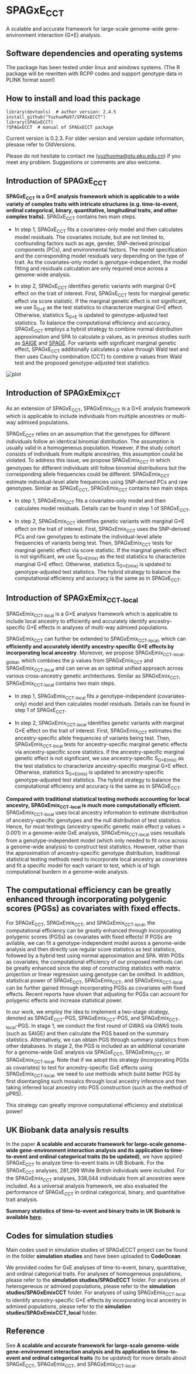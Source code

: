 # SPAGxE<sub>CCT</sub> 
A scalable and accurate framework for large-scale genome-wide gene-environment interaction (G×E) analysis.
## Software dependencies and operating systems
The package has been tested under linux and windows systems. (The R package will be rewritten with RCPP codes and support genotype data in PLINK format soon!)
## How to install and load this package
```
library(devtools)  # author version: 2.4.5
install_github("YuzhuoMa97/SPAGxECCT")
library(SPAGxECCT)
?SPAGxECCT  # manual of SPAGxECCT package
```
Current version is 0.2.3. For older version and version update information, plesase refer to OldVersions.  

Please do not hesitate to contact me (yuzhuoma@stu.pku.edu.cn) if you meet any problem. Suggestions or comments are also welcome.

## Introduction of SPAGxE<sub>CCT</sub> 
**SPAGxE<sub>CCT</sub> is a G×E analysis framework which is applicable to a wide variety of complex traits with intricate structures (e.g. time-to-event, ordinal categorical, binary, quantitative, longitudinal traits, and other complex traits).** SPAGxE<sub>CCT</sub> contains two main steps. 

- In step 1, SPAGxE<sub>CCT</sub> fits a covariates-only model and then calculates model residuals. The covariates include, but are not limited to, confounding factors such as age, gender, SNP-derived principal components (PCs), and environmental factors. The model specification and the corresponding model residuals vary depending on the type of trait. As the covariates-only model is genotype-independent, the model fitting and residuals calculation are only required once across a genome-wide analysis.
  
- In step 2, SPAGxE<sub>CCT</sub> identifies genetic variants with marginal G×E effect on the trait of interest. First, SPAGxE<sub>CCT</sub> tests for marginal genetic effect via score statistic. If the marginal genetic effect is not significant, we use S<sub>G×E</sub> as the test statistics to characterize marginal G×E effect. Otherwise, statistics S<sub>G×E</sub> is updated to genotype-adjusted test statistics. To balance the computational efficiency and accuracy, SPAGxE<sub>CCT</sub> employs a hybrid strategy to combine normal distribution approximation and SPA to calculate p values, as in previous studies such as [SAIGE](https://saigegit.github.io/SAIGE-doc/) and [SPAGE](https://github.com/WenjianBI/SPAGE). For variants with significant marginal genetic effect, SPAGxE<sub>CCT</sub> additionally calculates p value through Wald test and then uses Cauchy combination (CCT) to combine p values from Wald test and the proposed genotype-adjusted test statistics.

![plot](https://github.com/YuzhuoMa97/SPAGxECCT/blob/main/workflow/workflow_SPAGxECCT_MYZ.png)

## Introduction of SPAGxEmix<sub>CCT</sub>
As an extension of SPAGxE<sub>CCT</sub>, SPAGxEmix<sub>CCT</sub> is a G×E analysis framework which is applicable to include individuals from multiple ancestries or multi-way admixed populations. 

SPAGxE<sub>CCT</sub> relies on an assumption that the genotypes for different individuals follow an identical binomial distribution. The assumption is usually valid in a homogeneous population. However, if the study cohort consists of individuals from multiple ancestries, this assumption could be violated. To address this issue, we propose SPAGxEmix<sub>CCT</sub> in which genotypes for different individuals still follow binomial distributions but the corresponding allele frequencies could be different. SPAGxEmix<sub>CCT</sub> estimate individual-level allele frequencies using SNP-derived PCs and raw genotypes. Similar as SPAGxE<sub>CCT</sub>, SPAGxEmix<sub>CCT</sub> contains two main steps. 

- In step 1, SPAGxEmix<sub>CCT</sub> fits a covariates-only model and then calculates model residuals. Details can be found in step 1 of SPAGxE<sub>CCT</sub>.
  
- In step 2, SPAGxEmix<sub>CCT</sub> identifies genetic variants with marginal G×E effect on the trait of interest. First, SPAGxEmix<sub>CCT</sub> uses the SNP-derived PCs and raw genotypes to estimate the individual-level allele frequencies of variants being test. Then, SPAGxEmix<sub>CCT</sub> tests for marginal genetic effect via score statistic. If the marginal genetic effect is not significant, we use S<sub>G×E(mix)</sub> as the test statistics to characterize marginal G×E effect. Otherwise, statistics S<sub>G×E(mix)</sub> is updated to genotype-adjusted test statistics. The hybrid strategy to balance the computational efficiency and accuracy is the same as in SPAGxE<sub>CCT</sub>.

## Introduction of SPAGxEmix<sub>CCT-local</sub>
SPAGxEmix<sub>CCT-local</sub> is a G×E analysis framework which is applicable to include local ancestry to efficiently and accurately identify ancestry-specific G×E effects in analyses of multi-way admixed populations. 

SPAGxEmix<sub>CCT</sub> can further be extended to SPAGxEmix<sub>CCT-local</sub>, which can **efficiently and accurately identify ancestry-specific G×E effects by incorporating local ancestry**. Moreover, we propose SPAGxEmix<sub>CCT-local-global</sub>, which combines the p values from SPAGxEmix<sub>CCT</sub> and SPAGxEmix<sub>CCT-local</sub> and can serve as an optimal unified approach across various cross-ancestry genetic architectures. Similar as SPAGxEmix<sub>CCT</sub>, SPAGxEmix<sub>CCT-local</sub> contains two main steps. 

- In step 1, SPAGxEmix<sub>CCT-local</sub> fits a genotype-independent (covariates-only) model and then calculates model residuals. Details can be found in step 1 of SPAGxE<sub>CCT</sub>.
  
- In step 2, SPAGxEmix<sub>CCT-local</sub> identifies genetic variants with marginal G×E effect on the trait of interest. First, SPAGxEmix<sub>CCT</sub> estimates the ancestry-specific allele frequencies of variants being test. Then, SPAGxEmix<sub>CCT-local</sub> tests for ancestry-specific marginal genetic effects via ancestry-specific score statistics. If the ancestry-specific marginal genetic effect is not significant, we use ancestry-specific S<sub>G×E(mix)</sub> as the test statistics to characterize ancestry-specific marginal G×E effect. Otherwise, statistics S<sub>G×E(mix)</sub> is updated to ancestry-specific genotype-adjusted test statistics. The hybrid strategy to balance the computational efficiency and accuracy is the same as in SPAGxE<sub>CCT</sub>.

**Compared with traditional statistical testing methods accounting for local ancestry, SPAGxEmix<sub>CCT-local</sub> is much more computationally efficient.** SPAGxEmix<sub>CCT-local</sub> uses local ancestry information to estimate distribution of ancestry-specific genotypes and the null distribution of test statistics. Hence, for most testings (ancestry-specific genetic main effect p values > 0.001) in a genome-wide GxE analysis, SPAGxEmix<sub>CCT-local</sub> uses resudials from a genotype-independent model (which only needed to fit once across a genome-wide analysis) to construct test statistics. However, rather than the approximation of ancestry-specific genotype distribution, traditional statistical testing methods need to incorporate local ancestry as covariates and fit a specific model for each variant to test, which is of high computational burdern in a genome-wide analysis. 

## The computational efficiency can be greatly enhanced through incorporating polygenic scores (PGSs) as covariates with fixed effects.
For SPAGxE<sub>CCT</sub>, SPAGxEmix<sub>CCT</sub>, and SPAGxEmix<sub>CCT-local</sub>, the computational efficiency can be greatly enhanced through incorporating polygenic scores (PGSs) as covariates with fixed effects! If PGSs are avilable, we can fit a genotype-independent model asross a genome-wide analysis and then directly use regular score statistics as test statistics, followed by a hybrid test using normal approximation and SPA. With PGSs as covariates, the computational efficiency of our proposed methods can be greatly enhanced since the step of constructing statistics with matrix projection or linear regression using genotype can be omitted. In addition, statistical power of SPAGxE<sub>CCT</sub>, SPAGxEmix<sub>CCT</sub>, and SPAGxEmix<sub>CCT-local</sub> can be further gained through incorporating PGSs as covariates with fixed effects. Recent reports have shown that adjusting for PGSs can account for polygenic effects and increase statistical power.

In our work, we employ the idea to implement a two-stage strategy, denoted as SPAGxE<sub>CCT</sub>-PGS, SPAGxEmix<sub>CCT</sub>-PGS, and SPAGxEmix<sub>CCT-local</sub>-PGS. In stage 1, we conduct the first round of GWAS via GWAS tools (such as SAIGE) and then calculate the PGS based on the summary statistics. Alternatively, we can obtain PGS through summary statistics from other databases. In stage 2, the PGS is included as an additional covariate for a genome-wide GxE analysis via SPAGxE<sub>CCT</sub>, SPAGxEmix<sub>CCT</sub>, or SPAGxEmix<sub>CCT-local</sub>. Note that if we adopt this strategy (incorporating PGSs as covariates) to test for ancestry-specific GxE effects using SPAGxEmix<sub>CCT-local</sub>, we need to use methods which build better PGS by first disentangling such mosaics through local ancestry inference and then taking inferred local ancestry into PGS construction (such as the method of pPRS).

This strategy can greatly improve computational efficiency and statistical power!

## UK Biobank data analysis results

In the paper **A scalable and accurate framework for large-scale genome-wide gene-environment interaction analysis and its application to time-to-event and ordinal categorical traits (to be updated)**, we have applied SPAGxE<sub>CCT</sub> to analyze time-to-event traits in UB Biobank. For the SPAGxE<sub>CCT</sub> analyses, 281,299 White British individuals were included. For the SPAGxEmix<sub>CCT</sub> analyses, 338,044 individuals from all ancestries were included. As a universal analysis framework, we also evaluated the performance of SPAGxE<sub>CCT</sub> in ordinal categorical, binary, and quantitative trait analysis.  

**Summary statistics of time-to-event and binary traits in UK Biobank is available [here](https://zenodo.org/records/11571404).**

## Codes for simulation studies

Main codes used in simulation studies of SPAGxECCT project can be found in the folder **simulation studies** and have been uploaded to **CodeOcean**.

We provided codes for GxE analyses of time-to-event, binary, quantitative, and ordinal categorical traits. For analyses of homogeneous populations, please refer to the **simulation studies/SPAGxECCT** folder. For analyses of heterogeneous or admixed populations, please refer to the **simulation studies/SPAGxEmixCCT** folder. For analyses of using SPAGxEmix<sub>CCT-local</sub> to identify ancestry-specific G×E effects by incorporating local ancestry in admixed populations, please refer to the **simulation studies/SPAGxEmixCCT_local** folder.


## Reference
See **A scalable and accurate framework for large-scale genome-wide gene-environment interaction analysis and its application to time-to-event and ordinal categorical traits** (to be updated) for more details about SPAGxE<sub>CCT</sub>, SPAGxEmix<sub>CCT</sub>, and SPAGxEmix<sub>CCT-local</sub>.







